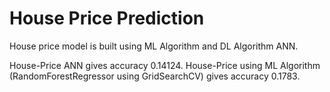 # House Price Prediction
House price model is built using ML Algorithm and DL Algorithm ANN.

House-Price ANN gives accuracy 0.14124. House-Price using ML Algorithm (RandomForestRegressor using GridSearchCV) gives accuracy 0.1783.

